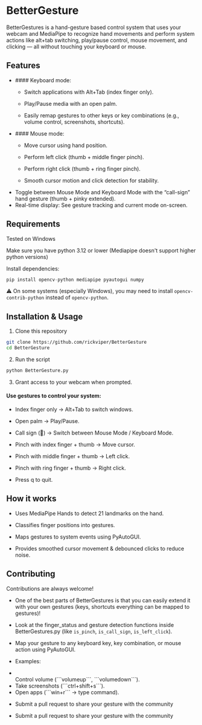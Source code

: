 
# BetterGesture

BetterGestures is a hand-gesture based control system that uses your webcam and MediaPipe
 to recognize hand movements and perform system actions like alt+tab switching, play/pause control, mouse movement, and clicking — all without touching your keyboard or mouse.


## Features
<ul>
 <li>#### Keyboard mode:</li>

- Switch applications with Alt+Tab (index finger only).

- Play/Pause media with an open palm.
- Easily remap gestures to other keys or key combinations (e.g., volume control, screenshots, shortcuts).

<li>#### Mouse mode:</li>

- Move cursor using hand position.

- Perform left click (thumb + middle finger pinch).

- Perform right click (thumb + ring finger pinch).

- Smooth cursor motion and click detection for stability.

<li>Toggle between Mouse Mode and Keyboard Mode with the “call-sign” hand gesture (thumb + pinky extended).</li>

<li>Real-time display: See gesture tracking and current mode on-screen.</li>
</ul>

## Requirements

Tested on Windows

Make sure you have python 3.12 or lower (Mediapipe doesn't support higher python versions)

Install dependencies:

```python
pip install opencv-python mediapipe pyautogui numpy

```
⚠️ On some systems (especially Windows), you may need to install ```opencv-contrib-python``` instead of ```opencv-python```.


## Installation & Usage

1) Clone this repository

```bash
git clone https://github.com/rickviper/BetterGesture
cd BetterGesture

```
2) Run the script

```bash
python BetterGesture.py

```

3) Grant access to your webcam when prompted.

#### Use gestures to control your system:

- Index finger only → Alt+Tab to switch windows.

- Open palm → Play/Pause.

- Call sign (🤙) → Switch between Mouse Mode / Keyboard Mode.

- Pinch with index finger + thumb → Move cursor.

- Pinch with middle finger + thumb → Left click.

- Pinch with ring finger + thumb → Right click.

- Press q to quit.
## How it works

- Uses MediaPipe Hands to detect 21 landmarks on the hand.

- Classifies finger positions into gestures.

- Maps gestures to system events using PyAutoGUI.

- Provides smoothed cursor movement & debounced clicks to reduce noise.


## Contributing

Contributions are always welcome!

- One of the best parts of BetterGestures is that you can easily extend it with your own gestures (keys, shortcuts everything can be mapped to gestures)!

- Look at the finger_status and gesture detection functions inside BetterGestures.py (like ```is_pinch```, ```is_call_sign```, ```is_left_click```).

- Map your gesture to any keyboard key, key combination, or mouse action using PyAutoGUI.

- Examples:
<ul>
 <li></li>Control volume (```volumeup```, ```volumedown```).</li>

 <li>Take screenshots (```ctrl+shift+s```).</li>

 <li>Open apps (```win+r``` → type command).</li>
 </ul>


- Submit a pull request to share your gesture with the community

- Submit a pull request to share your gesture with the community

